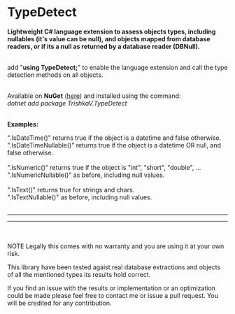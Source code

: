 # **TypeDetect**
**Lightweight C# language extension to assess objects types, including nullables (it's value can be null), and objects mapped from database readers, or if its a null as returned by a database reader (DBNull).**<br><br>

add "**using TypeDetect;**" to enable the language extension and call the type detection methods on all objects.
<br><br>

Available on **NuGet** ([here](https://www.nuget.org/packages/TrishkaV.TypeDetect/)) and installed using the command:<br>
*dotnet add package TrishkaV.TypeDetect*<br><br>

**Examples:**

".IsDateTime()" returns true if the object is a datetime and false otherwise.<br>
".IsDateTimeNullable()" returns true if the object is a datetime OR null, and false otherwise.<br>
<br>
".IsNumeric()" returns true if the object is "int", "short", "double", ...<br>
".IsNumericNullable()" as before, including null values.<br>
<br>
".IsText()" returns true for strings and chars.<br>
".IsTextNullable()" as before, including null values.<br><br>

---------------------------------

---------------------------------

<br><br>
NOTE
Legally this comes with no warranty and you are using it at your own risk.

This library have been tested agaist real database extractions and objects of all the mentioned types its results hold correct.

If you find an issue with the results or implementation or an optimization could be made please feel free to contact me or issue a pull request.
You will be credited for any contribution.
